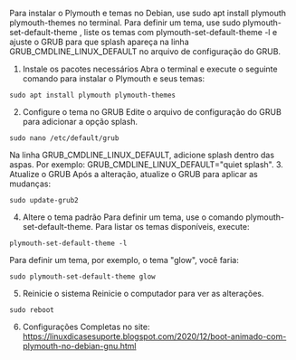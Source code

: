 Para instalar o Plymouth e temas no Debian, use sudo apt install plymouth plymouth-themes no terminal. Para definir um tema, use sudo plymouth-set-default-theme <nome-do-tema>, liste os temas com plymouth-set-default-theme -l e ajuste o GRUB para que splash apareça na linha GRUB_CMDLINE_LINUX_DEFAULT no arquivo de configuração do GRUB. 
1. Instale os pacotes necessários 
Abra o terminal e execute o seguinte comando para instalar o Plymouth e seus temas: 
```
sudo apt install plymouth plymouth-themes
```

2. Configure o tema no GRUB
Edite o arquivo de configuração do GRUB para adicionar a opção splash. 
```
sudo nano /etc/default/grub
```

Na linha GRUB_CMDLINE_LINUX_DEFAULT, adicione splash dentro das aspas. Por exemplo:
GRUB_CMDLINE_LINUX_DEFAULT="quiet splash". 
3. Atualize o GRUB 
Após a alteração, atualize o GRUB para aplicar as mudanças: 
```
sudo update-grub2
```

4. Altere o tema padrão
Para definir um tema, use o comando plymouth-set-default-theme. Para listar os temas disponíveis, execute: 
```
plymouth-set-default-theme -l
```

Para definir um tema, por exemplo, o tema "glow", você faria: 
```
sudo plymouth-set-default-theme glow
```

5. Reinicie o sistema
Reinicie o computador para ver as alterações.
```
sudo reboot
```
6. Configurações Completas no site:
https://linuxdicasesuporte.blogspot.com/2020/12/boot-animado-com-plymouth-no-debian-gnu.html
